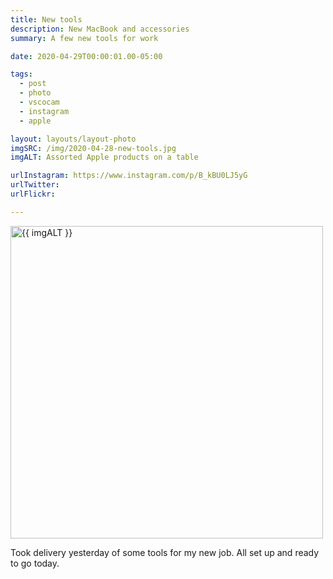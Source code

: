 ```yaml
---
title: New tools
description: New MacBook and accessories
summary: A few new tools for work

date: 2020-04-29T00:00:01.00-05:00

tags:
  - post
  - photo
  - vscocam
  - instagram
  - apple

layout: layouts/layout-photo
imgSRC: /img/2020-04-28-new-tools.jpg
imgALT: Assorted Apple products on a table

urlInstagram: https://www.instagram.com/p/B_kBU0LJ5yG
urlTwitter:
urlFlickr:

---
```

<p><img class="u-photo img-polaroid" src="{{ imgSRC }}" alt="{{ imgALT }}" width="500" height="500"></p>

Took delivery yesterday of some tools for my new job. All set up and ready to go today.
